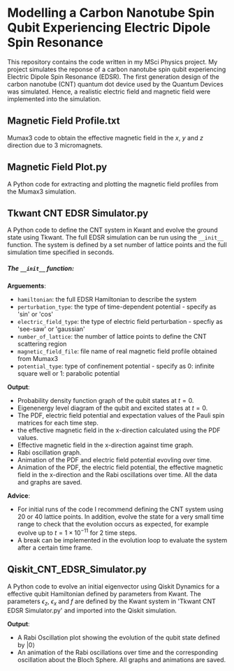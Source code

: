 # Modelling a Carbon Nanotube Spin Qubit Experiencing Electric Dipole Spin Resonance 

This repository contains the code written in my MSci Physics project. My project simulates the reponse of a carbon nanotube spin qubit experiencing Electric Dipole Spin Resonance (EDSR). The first generation design of the carbon nanotube (CNT) quantum dot device used by the Quantum Devices was simulated. Hence, a realistic electric field and magnetic field were implemented into the simulation. 


## Magnetic Field Profile.txt
Mumax3 code to obtain the effective magnetic field in the $x$, $y$ and $z$ direction due to 3 micromagnets. 

## Magnetic Field Plot.py
A Python code for extracting and plotting the magnetic field profiles from the Mumax3 simulation. 

## Tkwant CNT EDSR Simulator.py
A Python code to define the CNT system in Kwant and evolve the ground state using Tkwant. The full EDSR simulation can be run using the `__init__` function. The system is defined by a set number of lattice points and the full simulation time specified in seconds. 

##### The `__init__` function:

**Arguements**:
* `hamiltonian`: the full EDSR Hamiltonian to describe the system
* `perturbation_type`: the type of time-dependent potential - specify as 'sin' or 'cos'
* `electric_field_type`: the type of electric field perturbation - specfiy as 'see-saw' or 'gaussian'
* `number_of_lattice`: the number of lattice points to define the CNT scattering region
* `magnetic_field_file`: file name of real magnetic field profile obtained from Mumax3
* `potential_type`: type of confinement potential - specify as 0: infinite square well or 1: parabolic potential

**Output**:
* Probability density function graph of the qubit states at $t = 0$.
* Eigenenergy level diagram of the qubit and excited states at $t = 0$.
* The PDF, electric field potential and expectation values of the Pauli spin matrices for each time step.
* the effective magnetic field in the x-direction calculated using the PDF values.
* Effective magnetic field in the x-direction against time graph.
* Rabi oscillation graph. 
* Animation of the PDF and electric field potential evovling over time.
* Animation of the PDF, the electric field potential, the effective magnetic field in the x-direction and the Rabi oscillations over time.
All the data and graphs are saved. 

**Advice**:
* For initial runs of the code I recommend defining the CNT system using 20 or 40 lattice points. In addition, evolve the state for a very small time range to check that the evolution occurs as expected, for example evolve up to $t = 1 \times 10^{-11}$ for 2 time steps. 
* A break can be implemented in the evolution loop to evaluate the system after a certain time frame.


## Qiskit_CNT_EDSR_Simulator.py
A Python code to evolve an initial eigenvector using Qiskit Dynamics for a effective qubit Hamiltonian defined by parameters from Kwant. 
The parameters $\epsilon_z$, $\epsilon_x$ and $f$ are defined by the Kwant system in 'Tkwant CNT EDSR Simulator.py' and imported into the Qiskit simulation.

**Output**:
* A Rabi Oscillation plot showing the evolution of the qubit state defined by $|0\rangle$
* An animation of the Rabi oscillations over time and the corresponding oscillation about the Bloch Sphere.
All graphs and animations are saved.
